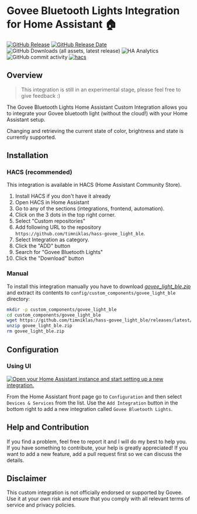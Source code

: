 # Govee Bluetooth Lights Integration for Home Assistant 🏠

[![GitHub Release](https://img.shields.io/github/v/release/timniklas/hass-govee_light_ble?sort=semver&style=for-the-badge&color=green)](https://github.com/timniklas/hass-govee_light_ble/releases/)
[![GitHub Release Date](https://img.shields.io/github/release-date/timniklas/hass-govee_light_ble?style=for-the-badge&color=green)](https://github.com/timniklas/hass-govee_light_ble/releases/)
![GitHub Downloads (all assets, latest release)](https://img.shields.io/github/downloads/timniklas/hass-govee_light_ble/latest/total?style=for-the-badge&label=Downloads%20latest%20Release)
![HA Analytics](https://img.shields.io/badge/dynamic/json?url=https%3A%2F%2Fanalytics.home-assistant.io%2Fcustom_integrations.json&query=%24.govee_light_ble.total&style=for-the-badge&label=Active%20Installations&color=red)
![GitHub commit activity](https://img.shields.io/github/commit-activity/m/timniklas/hass-govee_light_ble?style=for-the-badge)
[![hacs](https://img.shields.io/badge/HACS-Integration-blue.svg?style=for-the-badge)](https://github.com/hacs/integration)

## Overview

> This integration is still in an experimental stage, please feel free to give feedback :)

The Govee Bluetooth Lights Home Assistant Custom Integration allows you to integrate your Govee bluetooth light (without the cloud!) with your Home Assistant setup.

Changing and retrieving the current state of color, brightness and state is currently supported.

## Installation

### HACS (recommended)

This integration is available in HACS (Home Assistant Community Store).

1. Install HACS if you don't have it already
2. Open HACS in Home Assistant
3. Go to any of the sections (integrations, frontend, automation).
4. Click on the 3 dots in the top right corner.
5. Select "Custom repositories"
6. Add following URL to the repository `https://github.com/timniklas/hass-govee_light_ble`.
7. Select Integration as category.
8. Click the "ADD" button
9. Search for "Govee Bluetooth Lights"
10. Click the "Download" button

### Manual

To install this integration manually you have to download [_govee_light_ble.zip_](https://github.com/timniklas/hass-govee_light_ble/releases/latest/) and extract its contents to `config/custom_components/govee_light_ble` directory:

```bash
mkdir -p custom_components/govee_light_ble
cd custom_components/govee_light_ble
wget https://github.com/timniklas/hass-govee_light_ble/releases/latest/download/govee_light_ble.zip
unzip govee_light_ble.zip
rm govee_light_ble.zip
```

## Configuration

### Using UI

[![Open your Home Assistant instance and start setting up a new integration.](https://my.home-assistant.io/badges/config_flow_start.svg)](https://my.home-assistant.io/redirect/config_flow_start/?domain=govee_light_ble)

From the Home Assistant front page go to `Configuration` and then select `Devices & Services` from the list.
Use the `Add Integration` button in the bottom right to add a new integration called `Govee Bluetooth Lights`.

## Help and Contribution

If you find a problem, feel free to report it and I will do my best to help you.
If you have something to contribute, your help is greatly appreciated!
If you want to add a new feature, add a pull request first so we can discuss the details.

## Disclaimer

This custom integration is not officially endorsed or supported by Govee.
Use it at your own risk and ensure that you comply with all relevant terms of service and privacy policies.
